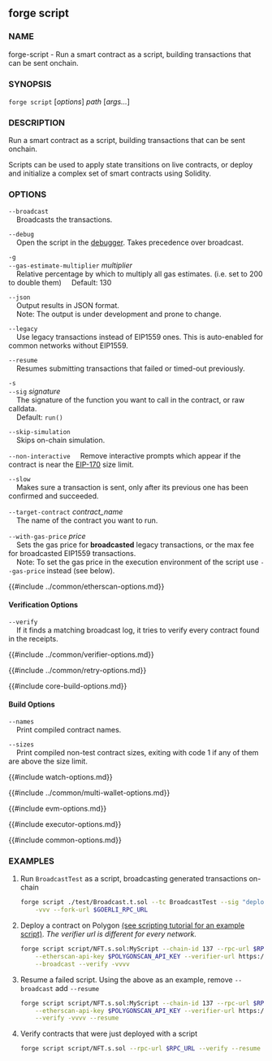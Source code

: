 ## forge script

### NAME

forge-script - Run a smart contract as a script, building transactions that can be sent onchain.

### SYNOPSIS

``forge script`` [*options*] *path* [*args...*]

### DESCRIPTION


Run a smart contract as a script, building transactions that can be sent onchain.

Scripts can be used to apply state transitions on live contracts, or deploy and initialize a complex set of smart contracts using Solidity.

### OPTIONS

`--broadcast`  
&nbsp;&nbsp;&nbsp;&nbsp;Broadcasts the transactions.

`--debug`  
&nbsp;&nbsp;&nbsp;&nbsp;Open the script in the [debugger][debugger]. Takes precedence over broadcast.

`-g`  
`--gas-estimate-multiplier` *multiplier*  
&nbsp;&nbsp;&nbsp;&nbsp;Relative percentage by which to multiply all gas estimates. (i.e. set to 200 to double them)
&nbsp;&nbsp;&nbsp;&nbsp;Default: 130

`--json`  
&nbsp;&nbsp;&nbsp;&nbsp;Output results in JSON format.  
&nbsp;&nbsp;&nbsp;&nbsp;Note: The output is under development and prone to change.

`--legacy`  
&nbsp;&nbsp;&nbsp;&nbsp;Use legacy transactions instead of EIP1559 ones. This is auto-enabled for common networks without EIP1559.

`--resume`  
&nbsp;&nbsp;&nbsp;&nbsp;Resumes submitting transactions that failed or timed-out previously.

`-s`  
`--sig` *signature*  
&nbsp;&nbsp;&nbsp;&nbsp;The signature of the function you want to call in the contract, or raw calldata.  
&nbsp;&nbsp;&nbsp;&nbsp;Default: `run()`  

`--skip-simulation`  
&nbsp;&nbsp;&nbsp;&nbsp;Skips on-chain simulation.

`--non-interactive`
&nbsp;&nbsp;&nbsp;&nbsp;Remove interactive prompts which appear if the contract is near the [EIP-170](https://eips.ethereum.org/EIPS/eip-170) size limit.

`--slow`  
&nbsp;&nbsp;&nbsp;&nbsp;Makes sure a transaction is sent, only after its previous one has been confirmed and succeeded.

`--target-contract` *contract_name*  
&nbsp;&nbsp;&nbsp;&nbsp;The name of the contract you want to run.

`--with-gas-price` *price*  
&nbsp;&nbsp;&nbsp;&nbsp;Sets the gas price for **broadcasted** legacy transactions, or the max fee for broadcasted EIP1559 transactions.  
&nbsp;&nbsp;&nbsp;&nbsp;Note: To set the gas price in the execution environment of the script use `--gas-price` instead (see below).

{{#include ../common/etherscan-options.md}}

#### Verification Options

`--verify`  
&nbsp;&nbsp;&nbsp;&nbsp;If it finds a matching broadcast log, it tries to verify every contract found in the receipts.

{{#include ../common/verifier-options.md}}

{{#include ../common/retry-options.md}}

{{#include core-build-options.md}}

#### Build Options

`--names`  
&nbsp;&nbsp;&nbsp;&nbsp;Print compiled contract names.

`--sizes`  
&nbsp;&nbsp;&nbsp;&nbsp;Print compiled non-test contract sizes, exiting with code 1 if any of them are above the size limit.

{{#include watch-options.md}}

{{#include ../common/multi-wallet-options.md}}

{{#include evm-options.md}}

{{#include executor-options.md}}

{{#include common-options.md}}

### EXAMPLES

1. Run `BroadcastTest` as a script, broadcasting generated transactions on-chain
    ```sh
    forge script ./test/Broadcast.t.sol --tc BroadcastTest --sig "deploy()" \
        -vvv --fork-url $GOERLI_RPC_URL
    ```

2. Deploy a contract on Polygon [(see scripting tutorial for an example script)](../../tutorials/solidity-scripting.md). *The verifier url is different for every network.*
    ```sh
    forge script script/NFT.s.sol:MyScript --chain-id 137 --rpc-url $RPC_URL \
        --etherscan-api-key $POLYGONSCAN_API_KEY --verifier-url https://api.polygonscan.com/api \
        --broadcast --verify -vvvv
    ```

3. Resume a failed script. Using the above as an example, remove `--broadcast` add `--resume`
    ```sh
    forge script script/NFT.s.sol:MyScript --chain-id 137 --rpc-url $RPC_URL \
        --etherscan-api-key $POLYGONSCAN_API_KEY --verifier-url https://api.polygonscan.com/api \
        --verify -vvvv --resume
    ```

4. Verify contracts that were just deployed with a script
    ```sh
    forge script script/NFT.s.sol --rpc-url $RPC_URL --verify --resume
    ```

[debugger]: ../../forge/debugger.md
